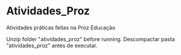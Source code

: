 # Atividades_Proz
Atividades práticas feitas na Proz Educação

Unzip folder "atividades_proz" before running.
Descompactar pasta "atividades_proz" antes de executar.
